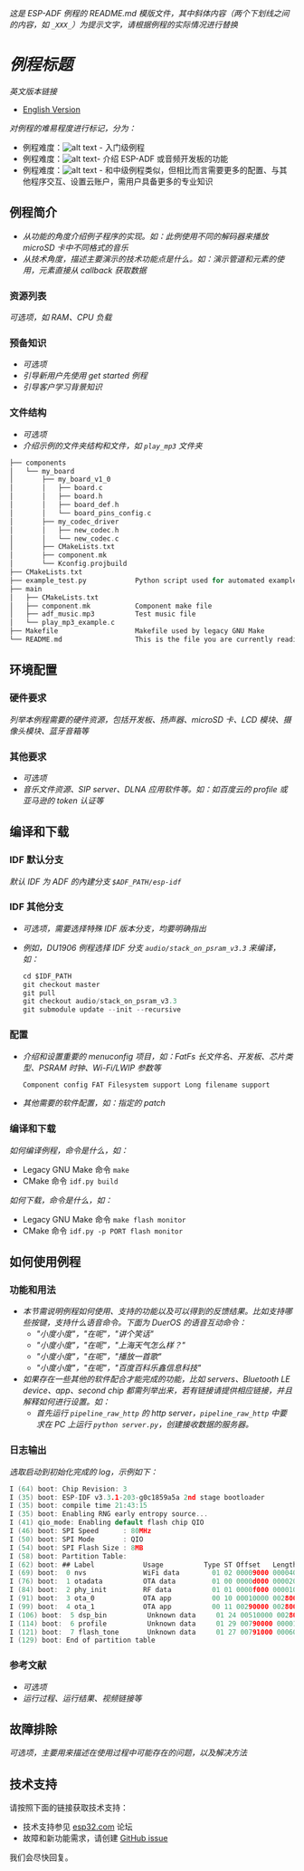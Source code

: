 _这是 ESP-ADF 例程的 README.md 模版文件，其中斜体内容（两个下划线之间的内容，如 `_XXX_`）为提示文字，请根据例程的实际情况进行替换_


# _例程标题_

_英文版本链接_

- [English Version](./README.md)

_对例程的难易程度进行标记，分为：_

- 例程难度：![alt text](./_static/level_basic.png "初级") - 入门级例程
- 例程难度：![alt text](./_static/level_regular.png "中级")- 介绍 ESP-ADF 或音频开发板的功能
- 例程难度：![alt text](./_static/level_complex.png "高级") - 和中级例程类似，但相比而言需要更多的配置、与其他程序交互、设置云账户，需用户具备更多的专业知识


## 例程简介

- _从功能的角度介绍例子程序的实现。如：此例使用不同的解码器来播放 microSD 卡中不同格式的音乐_
- _从技术角度，描述主要演示的技术功能点是什么。如：演示管道和元素的使用，元素直接从 callback 获取数据_


### 资源列表

_可选项，如 RAM、CPU 负载_


### 预备知识

- _可选项_
- _引导新用户先使用 get started 例程_
- _引导客户学习背景知识_


### 文件结构

- _可选项_
- _介绍示例的文件夹结构和文件，如 `play_mp3` 文件夹_

```c
├── components
│   └── my_board
│       ├── my_board_v1_0
│       │   ├── board.c
│       │   ├── board.h
│       │   ├── board_def.h
│       │   └── board_pins_config.c
│       ├── my_codec_driver
│       │   ├── new_codec.h
│       │   └── new_codec.c
│       ├── CMakeLists.txt
│       ├── component.mk
│       └── Kconfig.projbuild
├── CMakeLists.txt
├── example_test.py            Python script used for automated example testing
├── main
│   ├── CMakeLists.txt
│   ├── component.mk           Component make file
│   ├── adf_music.mp3          Test music file
│   └── play_mp3_example.c
├── Makefile                   Makefile used by legacy GNU Make
└── README.md                  This is the file you are currently reading
```


## 环境配置


### 硬件要求

_列举本例程需要的硬件资源，包括开发板、扬声器、microSD 卡、LCD 模块、摄像头模块、蓝牙音箱等_


### 其他要求

- _可选项_
- _音乐文件资源、SIP server、DLNA 应用软件等。如：如百度云的 profile 或亚马逊的 token 认证等_


## 编译和下载


### IDF 默认分支

_默认 IDF 为 ADF 的內建分支 `$ADF_PATH/esp-idf`_


### IDF 其他分支

- _可选项，需要选择特殊 IDF 版本分支，均要明确指出_
- _例如，DU1906 例程选择 IDF 分支 `audio/stack_on_psram_v3.3` 来编译，如：_

  ```c
  cd $IDF_PATH
  git checkout master
  git pull
  git checkout audio/stack_on_psram_v3.3
  git submodule update --init --recursive
  ```


### 配置

- _介绍和设置重要的 menuconfig 项目，如：FatFs 长文件名、开发板、芯片类型、PSRAM 时钟、Wi-Fi/LWIP 参数等_

  ```c
  Component config FAT Filesystem support Long filename support
  ```
  
- _其他需要的软件配置，如：指定的 patch_


### 编译和下载

_如何编译例程，命令是什么，如：_

- Legacy GNU Make 命令 `make`
- CMake 命令 `idf.py build`

_如何下载，命令是什么，如：_

- Legacy GNU Make 命令 `make flash monitor`
- CMake 命令 `idf.py -p PORT flash monitor`


## 如何使用例程


### 功能和用法

- _本节需说明例程如何使用、支持的功能以及可以得到的反馈结果。比如支持哪些按键，支持什么语音命令。下面为 DuerOS 的语音互动命令：_
  - _"小度小度"，"在呢"，"讲个笑话"_
  - _"小度小度"，"在呢"，"上海天气怎么样？"_
  - _"小度小度"，"在呢"，"播放一首歌"_
  - _"小度小度"，"在呢"，"百度百科乐鑫信息科技"_
- _如果存在一些其他的软件配合才能完成的功能，比如 servers、Bluetooth LE device、app、second chip 都需列举出来，若有链接请提供相应链接，并且解释如何进行设置。如：_
  - _首先运行 `pipeline_raw_http` 的 http server，`pipeline_raw_http` 中要求在 PC 上运行 `python server.py`，创建接收数据的服务器。_


### 日志输出

_选取启动到初始化完成的 log，示例如下：_

```c
I (64) boot: Chip Revision: 3
I (35) boot: ESP-IDF v3.3.1-203-g0c1859a5a 2nd stage bootloader
I (35) boot: compile time 21:43:15
I (35) boot: Enabling RNG early entropy source...
I (41) qio_mode: Enabling default flash chip QIO
I (46) boot: SPI Speed      : 80MHz
I (50) boot: SPI Mode       : QIO
I (54) boot: SPI Flash Size : 8MB
I (58) boot: Partition Table:
I (62) boot: ## Label            Usage          Type ST Offset   Length
I (69) boot:  0 nvs              WiFi data        01 02 00009000 00004000
I (76) boot:  1 otadata          OTA data         01 00 0000d000 00002000
I (84) boot:  2 phy_init         RF data          01 01 0000f000 00001000
I (91) boot:  3 ota_0            OTA app          00 10 00010000 00280000
I (99) boot:  4 ota_1            OTA app          00 11 00290000 00280000
I (106) boot:  5 dsp_bin          Unknown data     01 24 00510000 00280000
I (114) boot:  6 profile          Unknown data     01 29 00790000 00001000
I (121) boot:  7 flash_tone       Unknown data     01 27 00791000 00060000
I (129) boot: End of partition table
```


### 参考文献

- _可选项_
- _运行过程、运行结果、视频链接等_


## 故障排除

_可选项，主要用来描述在使用过程中可能存在的问题，以及解决方法_


## 技术支持

请按照下面的链接获取技术支持：

- 技术支持参见 [esp32.com](https://esp32.com/viewforum.php?f=20) 论坛
- 故障和新功能需求，请创建 [GitHub issue](https://github.com/espressif/esp-adf/issues)

我们会尽快回复。